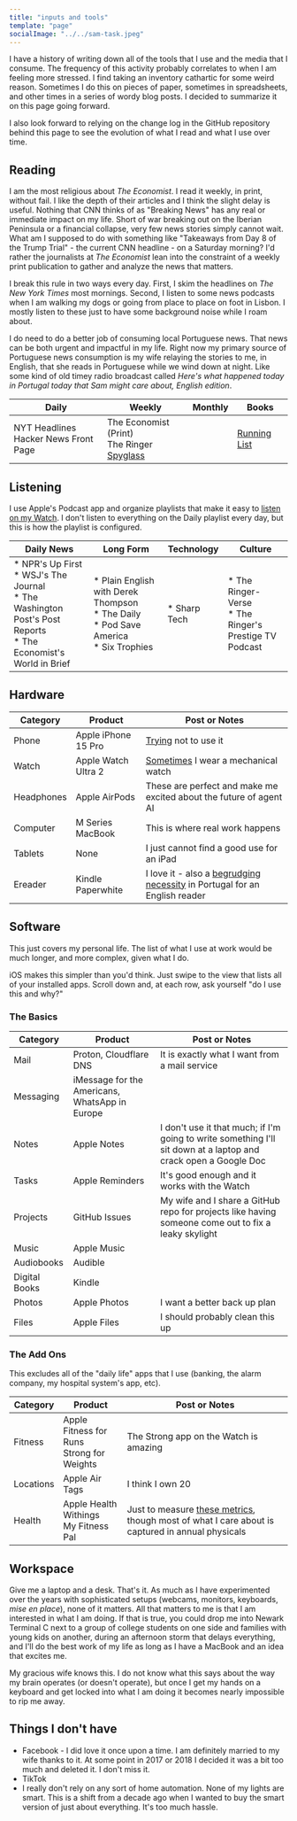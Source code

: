 ```yaml
---
title: "inputs and tools"
template: "page"
socialImage: "../../sam-task.jpeg"
---
```


I have a history of writing down all of the tools that I use and the media that I consume. The frequency of this activity probably correlates to when I am feeling more stressed. I find taking an inventory cathartic for some weird reason. Sometimes I do this on pieces of paper, sometimes in spreadsheets, and other times in a series of wordy blog posts. I decided to summarize it on this page going forward.

I also look forward to relying on the change log in the GitHub repository behind this page to see the evolution of what I read and what I use over time.

## Reading

I am the most religious about _The Economist_. I read it weekly, in print, without fail. I like the depth of their articles and I think the slight delay is useful. Nothing that CNN thinks of as "Breaking News" has any real or immediate impact on my life. Short of war breaking out on the Iberian Peninsula or a financial collapse, very few news stories simply cannot wait. What am I supposed to do with something like "Takeaways from Day 8 of the Trump Trial" - the current CNN headline - on a Saturday morning? I'd rather the journalists at _The Economist_ lean into the constraint of a weekly print publication to gather and analyze the news that matters.

I break this rule in two ways every day. First, I skim the headlines on _The New York Times_ most mornings. Second, I listen to some news podcasts when I am walking my dogs or going from place to place on foot in Lisbon. I mostly listen to these just to have some background noise while I roam about.

I do need to do a better job of consuming local Portuguese news. That news can be both urgent and impactful in my life. Right now my primary source of Portuguese news consumption is my wife relaying the stories to me, in English, that she reads in Portuguese while we wind down at night. Like some kind of old timey radio broadcast called _Here's what happened today in Portugal today that Sam might care about, English edition_.

|Daily|Weekly|Monthly|Books|
|---|---|---|---|
|NYT Headlines <br> Hacker News Front Page|The Economist (Print) <br> The Ringer <br> [Spyglass](https://spyglass.org)||[Running List](https://blog.samrhea.com/category/reading)|

## Listening

I use Apple's Podcast app and organize playlists that make it easy to [listen on my Watch](https://blog.samrhea.com/posts/2024/phone-hour). I don't listen to everything on the Daily playlist every day, but this is how the playlist is configured.

|Daily News|Long Form|Technology|Culture|
|---|---|---|---|
|* NPR's Up First <br> * WSJ's The Journal <br> * The Washington Post's Post Reports <br> * The Economist's World in Brief | * Plain English with Derek Thompson <br> * The Daily <br> * Pod Save America <br> * Six Trophies | * Sharp Tech | * The Ringer-Verse <br> * The Ringer's Prestige TV Podcast|

## Hardware

|Category|Product|Post or Notes|
|---|---|---|
|Phone|Apple iPhone 15 Pro|[Trying](https://blog.samrhea.com/posts/2024/phone-hour) not to use it|
|Watch|Apple Watch Ultra 2|[Sometimes](https://blog.samrhea.com/posts/2024/apple-mechanical-watch) I wear a mechanical watch|
|Headphones|Apple AirPods|These are perfect and make me excited about the future of agent AI|
|Computer|M Series MacBook|This is where real work happens|
|Tablets|None|I just cannot find a good use for an iPad|
|Ereader|Kindle Paperwhite|I love it - also a [begrudging necessity](https://blog.samrhea.com/posts/2023/kindle) in Portugal for an English reader|

## Software

This just covers my personal life. The list of what I use at work would be much longer, and more complex, given what I do.

iOS makes this simpler than you'd think. Just swipe to the view that lists all of your installed apps. Scroll down and, at each row, ask yourself "do I use this and why?"

### The Basics

|Category|Product|Post or Notes|
|---|---|---|
|Mail|Proton, Cloudflare DNS|It is exactly what I want from a mail service|
|Messaging|iMessage for the Americans, WhatsApp in Europe|
|Notes|Apple Notes|I don't use it that much; if I'm going to write something I'll sit down at a laptop and crack open a Google Doc|
|Tasks|Apple Reminders|It's good enough and it works with the Watch|
|Projects|GitHub Issues|My wife and I share a GitHub repo for projects like having someone come out to fix a leaky skylight|
|Music|Apple Music||
|Audiobooks|Audible||
|Digital Books|Kindle||
|Photos|Apple Photos|I want a better back up plan|
|Files|Apple Files|I should probably clean this up|

### The Add Ons

This excludes all of the "daily life" apps that I use (banking, the alarm company, my hospital system's app, etc).

|Category|Product|Post or Notes|
|---|---|---|
|Fitness|Apple Fitness for Runs <br> Strong for Weights|The Strong app on the Watch is amazing|
|Locations|Apple Air Tags|I think I own 20|
|Health|Apple Health <br> Withings <br> My Fitness Pal|Just to measure [these metrics](https://blog.samrhea.com/posts/2024/nebuchadnezzar), though most of what I care about is captured in annual physicals|

## Workspace

Give me a laptop and a desk. That's it. As much as I have experimented over the years with sophisticated setups (webcams, monitors, keyboards, _mise en place_), none of it matters. All that matters to me is that I am interested in what I am doing. If that is true, you could drop me into Newark Terminal C next to a group of college students on one side and families with young kids on another, during an afternoon storm that delays everything, and I'll do the best work of my life as long as I have a MacBook and an idea that excites me.

My gracious wife knows this. I do not know what this says about the way my brain operates (or doesn't operate), but once I get my hands on a keyboard and get locked into what I am doing it becomes nearly impossible to rip me away.

## Things I don't have

* Facebook - I did love it once upon a time. I am definitely married to my wife thanks to it. At some point in 2017 or 2018 I decided it was a bit too much and deleted it. I don't miss it.
* TikTok
* I really don't rely on any sort of home automation. None of my lights are smart. This is a shift from a decade ago when I wanted to buy the smart version of just about everything. It's too much hassle.